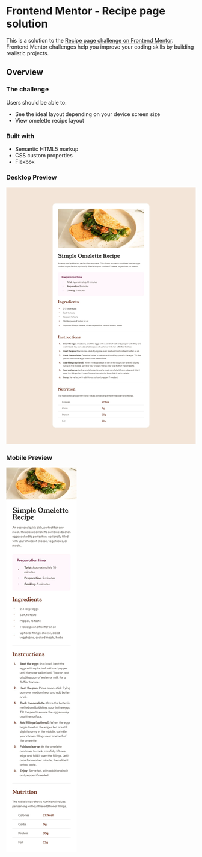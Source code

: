 # Frontend Mentor - Recipe page solution

This is a solution to the [Recipe page challenge on Frontend Mentor](https://www.frontendmentor.io/challenges/recipe-page-KiTsR8QQKm). Frontend Mentor challenges help you improve your coding skills by building realistic projects. 

## Overview

### The challenge

Users should be able to:

- See the ideal layout depending on your device screen size
- View omelette recipe layout


### Built with

- Semantic HTML5 markup
- CSS custom properties
- Flexbox

### Desktop Preview

![](./src/design/desktop-design.jpg)

### Mobile Preview

![](./src/design/mobile-design.jpg)
